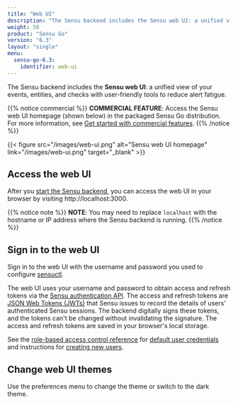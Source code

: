 ```yaml
---
title: "Web UI"
description: "The Sensu backend includes the Sensu web UI: a unified view of your Sensu resources with user-friendly tools to reduce alert fatigue. Read this guide to start using the Sensu web UI."
weight: 50
product: "Sensu Go"
version: "6.3"
layout: "single"
menu:
  sensu-go-6.3:
    identifier: web-ui
---
```


The Sensu backend includes the **Sensu web UI**: a unified view of your events, entities, and checks with user-friendly tools to reduce alert fatigue.

{{% notice commercial %}}
**COMMERCIAL FEATURE**: Access the Sensu web UI homepage (shown below) in the packaged Sensu Go distribution.
For more information, see [Get started with commercial features](../commercial/).
{{% /notice %}}

{{< figure src="/images/web-ui.png" alt="Sensu web UI homepage" link="/images/web-ui.png" target="_blank" >}}

## Access the web UI

After you [start the Sensu backend][1], you can access the web UI in your browser by visiting http://localhost:3000.

{{% notice note %}}
**NOTE**: You may need to replace `localhost` with the hostname or IP address where the Sensu backend is running.
{{% /notice %}}

## Sign in to the web UI

Sign in to the web UI with the username and password you used to configure [sensuctl][2].

The web UI uses your username and password to obtain access and refresh tokens via the [Sensu authentication API][7].
The access and refresh tokens are [JSON Web Tokens (JWTs)][2] that Sensu issues to record the details of users' authenticated Sensu sessions.
The backend digitally signs these tokens, and the tokens can't be changed without invalidating the signature.
The access and refresh tokens are saved in your browser's local storage.

See the [role-based access control reference][3] for [default user credentials][4] and instructions for [creating new users][5].

## Change web UI themes

Use the preferences menu to change the theme or switch to the dark theme.


[1]: ../observability-pipeline/observe-schedule/backend#restart-the-service
[2]: ../sensuctl/#first-time-setup-and-authentication-and-authentication
[3]: ../operations/control-access/rbac/
[4]: ../operations/control-access/rbac#default-users
[5]: ../operations/control-access/rbac#create-users
[7]: ../api/auth/
